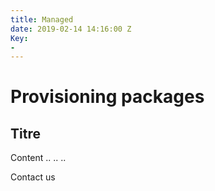 ```yaml
---
title: Managed
date: 2019-02-14 14:16:00 Z
Key:
- 
---
```


# Provisioning packages
## Titre 

Content ..
..
..

Contact us